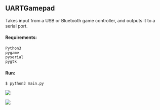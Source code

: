 ## UARTGamepad

Takes input from a USB or Bluetooth game controller, and outputs it to a serial port.

#### Requirements:

```
Python3  
pygame  
pyserial  
pygtk  
```

#### Run:

```
$ python3 main.py
```


![](https://user-images.githubusercontent.com/6474167/56872638-11e89200-69f1-11e9-87c4-584c33aaf35d.png)

![](https://user-images.githubusercontent.com/6474167/64748346-6fc8d280-d4d7-11e9-9b89-5378cfc686db.png)
